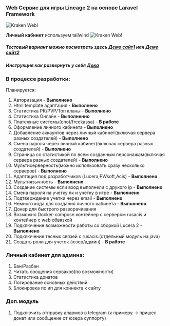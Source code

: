 ### Web Сервис для игры Lineage 2 на основе Laravel Framework


![Kraken Web!](https://i.ibb.co/M7jG4QD/Logokraken-Wev.png)

**Личный кабинет** используем tailwind
![Kraken Web!](https://i.ibb.co/6RHF7bS/finish.png)

##### Тестовый вариант можно посмотреть здесь [Демо сайт1](http://45.12.236.179:80/) или [Демо сайт2](http://45.12.236.179:8000/)
##### Инструкция как развернуть у себя [Дока](https://github.com/gawric/Lineage2-Kraken-Web/blob/master/docs/index.md)


### В процессе разработки: ###
Планируется: 
 1. Авторизация - **Выполнено**
 2. Html template адаптация - **Выполнено**
 3. Статистика PK/PVP/Топ кланы - **Выполнено**
 4. Статистика Онлайн  - **Выполненно**
 5. Платежные системы(enot/freekassa) - **В работе**
 6. Оформление личного кабинета - **Выполнено**
 7. Добавление аккаунтов через личный кабинет(включая сервера разных создателей)  - **Выполнено**
 8. Смена пароля через личный кабинет(включая сервера разных создателей)  - **Выполнено**
 9. Страница со статистикой по всем созданным персонажам(включая сервера разных создателей) - **Выполнено**
 10. Мультисерверность(можно использовать сразу несколько серверов) - **Выполнено**
 11. Адаптация под разработчиков (Lucera,PWsoft,Acis) - **Выполнено**
 12. Мультиязычность - **Выполнено**
 13. Создание системы если вход выполнели с друкого ip - **Выполнено**
 14. Смена пароля на учетку лк и учетку в игре - **Выполнено**
 15. Подтверждение учетки через email -  **Выполнено**
 16. Немного кода для создания личного кабинета - **Выполнено**
 17. Докер для быстрого разворачивания 
 18. Возможно Docker-compose контейнер с сервером rusacis и контейнер с web обвязкой
 19. Подключение возможности работы со сборкой Lucera 2 - **Выполнено**
 20. Подключение тесных связей с rusacis.(отдельный модуль на java)
 21. Создать роли для учеток (юзер/админ) -  **В работе**

  ### Личный кабинет для админа: ###
 1. Бан/Разбан
 2. Читать соощения серваков(по возможности)
 3. Статистика донатов
 4. Логирование основных действий
 5. Блокировка по ип для коннекта к сайту
 
 ### Доп.модуль ###
 1. Подключить отправку алармов в telegram (к примеру -> пришел донат или сообщение от юзера суппорту)
